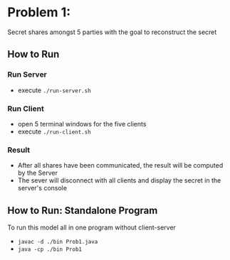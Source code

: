 # Problem 1: 
Secret shares amongst 5 parties with the goal to reconstruct the secret

## How to Run
### Run Server
- execute `./run-server.sh`

### Run Client
- open 5 terminal windows for the five clients
- execute `./run-client.sh`

### Result
- After all shares have been communicated, the result will be computed by the Server
- The sever will disconnect with all clients and display the secret in the server's console

## How to Run: Standalone Program
To run this model all in one program without client-server
- `javac -d ./bin Prob1.java`
- `java -cp ./bin Prob1`